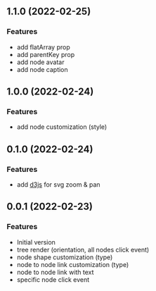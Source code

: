 ## 1.1.0 (2022-02-25)

### Features

+ add flatArray prop
+ add parentKey prop
+ add node avatar
+ add node caption

## 1.0.0 (2022-02-24)

### Features

+ add node customization (style)

## 0.1.0 (2022-02-24)

### Features

+ add [d3js](https://d3js.org/) for svg zoom & pan

## 0.0.1 (2022-02-23)

### Features

+ Initial version
+ tree render (orientation, all nodes click event)
+ node shape customization (type)
+ node to node link customization (type)
+ node to node link with text
+ specific node click event
